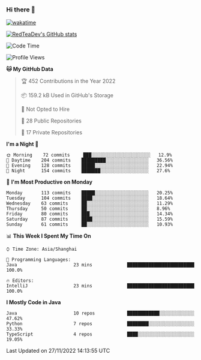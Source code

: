 ### Hi there 👋

<!--
**RedTeaDev/RedTeaDev** is a ✨ _special_ ✨ repository because its `README.md` (this file) appears on your GitHub profile.

Here are some ideas to get you started:

- 🔭 I’m currently working on ...
- 🌱 I’m currently learning ...
- 👯 I’m looking to collaborate on ...
- 🤔 I’m looking for help with ...
- 💬 Ask me about ...
- 📫 How to reach me: ...
- 😄 Pronouns: ...
- ⚡ Fun fact: ...
-->


[![wakatime](https://wakatime.com/badge/user/6b101ed0-04c0-4490-9283-eb61f2efff96.svg)](https://wakatime.com/@6b101ed0-04c0-4490-9283-eb61f2efff96)

[![RedTeaDev's GitHub stats](https://github-readme-stats.vercel.app/api?username=RedTeaDev)](https://github.com/anuraghazra/github-readme-stats)
<!--
[![willianrod's wakatime stats](https://github-readme-stats.vercel.app/api/wakatime?username=RedTeaDev)](https://github.com/anuraghazra/github-readme-stats)
!-->
<!--START_SECTION:waka-->
![Code Time](http://img.shields.io/badge/Code%20Time-1%2C024%20hrs%2059%20mins-blue)

![Profile Views](http://img.shields.io/badge/Profile%20Views-0-blue)

**🐱 My GitHub Data** 

> 🏆 452 Contributions in the Year 2022
 > 
> 📦 159.2 kB Used in GitHub's Storage 
 > 
> 🚫 Not Opted to Hire
 > 
> 📜 28 Public Repositories 
 > 
> 🔑 17 Private Repositories  
 > 
**I'm a Night 🦉** 

```text
🌞 Morning    72 commits     ███░░░░░░░░░░░░░░░░░░░░░░   12.9% 
🌆 Daytime    204 commits    █████████░░░░░░░░░░░░░░░░   36.56% 
🌃 Evening    128 commits    █████░░░░░░░░░░░░░░░░░░░░   22.94% 
🌙 Night      154 commits    ███████░░░░░░░░░░░░░░░░░░   27.6%

```
📅 **I'm Most Productive on Monday** 

```text
Monday       113 commits    █████░░░░░░░░░░░░░░░░░░░░   20.25% 
Tuesday      104 commits    ████░░░░░░░░░░░░░░░░░░░░░   18.64% 
Wednesday    63 commits     ██░░░░░░░░░░░░░░░░░░░░░░░   11.29% 
Thursday     50 commits     ██░░░░░░░░░░░░░░░░░░░░░░░   8.96% 
Friday       80 commits     ███░░░░░░░░░░░░░░░░░░░░░░   14.34% 
Saturday     87 commits     ████░░░░░░░░░░░░░░░░░░░░░   15.59% 
Sunday       61 commits     ██░░░░░░░░░░░░░░░░░░░░░░░   10.93%

```


📊 **This Week I Spent My Time On** 

```text
⌚︎ Time Zone: Asia/Shanghai

💬 Programming Languages: 
Java                     23 mins             █████████████████████████   100.0%

🔥 Editors: 
IntelliJ                 23 mins             █████████████████████████   100.0%

```

**I Mostly Code in Java** 

```text
Java                     10 repos            ████████████░░░░░░░░░░░░░   47.62% 
Python                   7 repos             ████████░░░░░░░░░░░░░░░░░   33.33% 
TypeScript               4 repos             ████░░░░░░░░░░░░░░░░░░░░░   19.05%

```



 Last Updated on 27/11/2022 14:13:55 UTC
<!--END_SECTION:waka-->


